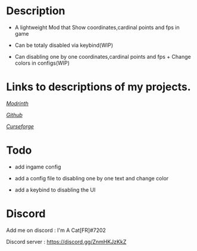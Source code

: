 # Description

* A lightweight Mod that Show coordinates,cardinal points and fps in game

* Can be totaly disabled via keybind(WIP)

* Can disabling one by one coordinates,cardinal points and fps + Change colors in configs(WIP)

# Links to descriptions of my projects.

[*Modrinth*](https://modrinth.com/my-coordinates-mod)

[*Github*](https://github.com/quentin452/MyCoordinatesMod)

[*Curseforge*](https://legacy.curseforge.com/minecraft/mc-mods/my-coordinates-mod)

# Todo

* add ingame config

* add a config file to disabling one by one text and change color

* add a keybind to disabling the UI

# Discord

Add me on discord : I'm A Cat[FR]#7202

Discord server : https://discord.gg/ZnmHKJzKkZ
